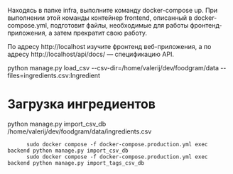 Находясь в папке infra, выполните команду docker-compose up. При выполнении этой команды контейнер frontend, описанный в docker-compose.yml, подготовит файлы, необходимые для работы фронтенд-приложения, а затем прекратит свою работу.

По адресу http://localhost изучите фронтенд веб-приложения, а по адресу http://localhost/api/docs/ — спецификацию API.

python manage.py load_csv --csv-dir=/home/valerij/dev/foodgram/data --files=ingredients.csv:Ingredient
# Загрузка ингредиентов
python manage.py import_csv_db /home/valerij/dev/foodgram/data/ingredients.csv

          sudo docker compose -f docker-compose.production.yml exec backend python manage.py import_csv_db
          sudo docker compose -f docker-compose.production.yml exec backend python manage.py import_tags_csv_db